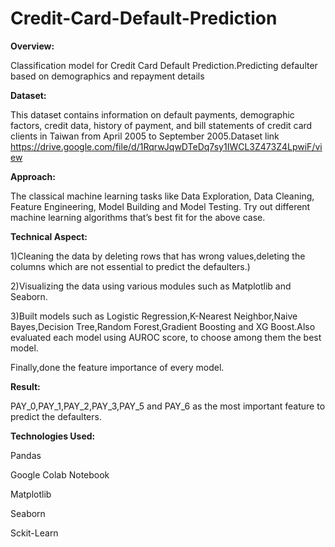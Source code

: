# Credit-Card-Default-Prediction
**Overview:**

Classification model for Credit Card Default Prediction.Predicting defaulter based on demographics and repayment details

**Dataset:**

This dataset contains information on default payments, demographic factors, credit
data, history of payment, and bill statements of credit card clients in Taiwan from April
2005 to September 2005.Dataset link https://drive.google.com/file/d/1RqrwJqwDTeDq7sy1IWCL3Z473Z4LpwiF/view

**Approach:**

The classical machine learning tasks like Data Exploration, Data Cleaning,
Feature Engineering, Model Building and Model Testing. Try out different machine
learning algorithms that’s best fit for the above case.

**Technical Aspect:**

  1)Cleaning the data by deleting rows that has wrong values,deleting the columns which are not essential to predict the defaulters.)

  2)Visualizing the data using various modules such as Matplotlib and Seaborn.

  3)Built models such as Logistic Regression,K-Nearest Neighbor,Naive Bayes,Decision Tree,Random Forest,Gradient Boosting and XG Boost.Also evaluated each      model using AUROC score, to choose among them the best model.

Finally,done the feature importance of every model.

**Result:**

PAY_0,PAY_1,PAY_2,PAY_3,PAY_5 and PAY_6 as the most important feature to predict the defaulters.

**Technologies Used:**

Pandas

Google Colab Notebook

Matplotlib

Seaborn

Sckit-Learn



